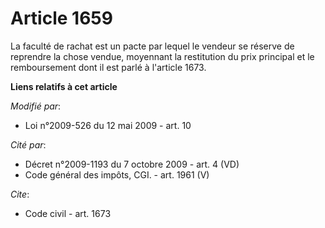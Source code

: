 # Article 1659

La faculté de rachat est un pacte par lequel le vendeur se réserve de reprendre la chose vendue, moyennant la restitution du
prix principal et le remboursement dont il est parlé à l'article 1673.

**Liens relatifs à cet article**

_Modifié par_:

  - Loi n°2009-526 du 12 mai 2009 - art. 10

_Cité par_:

  - Décret n°2009-1193 du 7 octobre 2009 - art. 4 (VD)
  - Code général des impôts, CGI. - art. 1961 (V)

_Cite_:

  - Code civil - art. 1673
